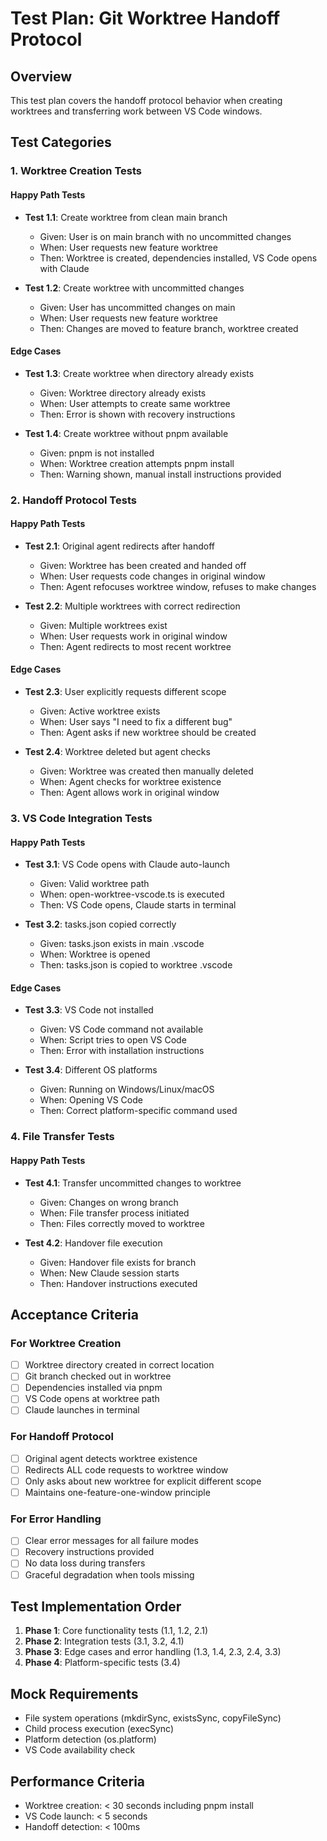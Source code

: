 # Test Plan: Git Worktree Handoff Protocol

## Overview
This test plan covers the handoff protocol behavior when creating worktrees and transferring work between VS Code windows.

## Test Categories

### 1. Worktree Creation Tests

#### Happy Path Tests
- **Test 1.1**: Create worktree from clean main branch
  - Given: User is on main branch with no uncommitted changes
  - When: User requests new feature worktree
  - Then: Worktree is created, dependencies installed, VS Code opens with Claude

- **Test 1.2**: Create worktree with uncommitted changes
  - Given: User has uncommitted changes on main
  - When: User requests new feature worktree
  - Then: Changes are moved to feature branch, worktree created

#### Edge Cases
- **Test 1.3**: Create worktree when directory already exists
  - Given: Worktree directory already exists
  - When: User attempts to create same worktree
  - Then: Error is shown with recovery instructions

- **Test 1.4**: Create worktree without pnpm available
  - Given: pnpm is not installed
  - When: Worktree creation attempts pnpm install
  - Then: Warning shown, manual install instructions provided

### 2. Handoff Protocol Tests

#### Happy Path Tests
- **Test 2.1**: Original agent redirects after handoff
  - Given: Worktree has been created and handed off
  - When: User requests code changes in original window
  - Then: Agent refocuses worktree window, refuses to make changes

- **Test 2.2**: Multiple worktrees with correct redirection
  - Given: Multiple worktrees exist
  - When: User requests work in original window
  - Then: Agent redirects to most recent worktree

#### Edge Cases
- **Test 2.3**: User explicitly requests different scope
  - Given: Active worktree exists
  - When: User says "I need to fix a different bug"
  - Then: Agent asks if new worktree should be created

- **Test 2.4**: Worktree deleted but agent checks
  - Given: Worktree was created then manually deleted
  - When: Agent checks for worktree existence
  - Then: Agent allows work in original window

### 3. VS Code Integration Tests

#### Happy Path Tests
- **Test 3.1**: VS Code opens with Claude auto-launch
  - Given: Valid worktree path
  - When: open-worktree-vscode.ts is executed
  - Then: VS Code opens, Claude starts in terminal

- **Test 3.2**: tasks.json copied correctly
  - Given: tasks.json exists in main .vscode
  - When: Worktree is opened
  - Then: tasks.json is copied to worktree .vscode

#### Edge Cases
- **Test 3.3**: VS Code not installed
  - Given: VS Code command not available
  - When: Script tries to open VS Code
  - Then: Error with installation instructions

- **Test 3.4**: Different OS platforms
  - Given: Running on Windows/Linux/macOS
  - When: Opening VS Code
  - Then: Correct platform-specific command used

### 4. File Transfer Tests

#### Happy Path Tests
- **Test 4.1**: Transfer uncommitted changes to worktree
  - Given: Changes on wrong branch
  - When: File transfer process initiated
  - Then: Files correctly moved to worktree

- **Test 4.2**: Handover file execution
  - Given: Handover file exists for branch
  - When: New Claude session starts
  - Then: Handover instructions executed

## Acceptance Criteria

### For Worktree Creation
- [ ] Worktree directory created in correct location
- [ ] Git branch checked out in worktree
- [ ] Dependencies installed via pnpm
- [ ] VS Code opens at worktree path
- [ ] Claude launches in terminal

### For Handoff Protocol
- [ ] Original agent detects worktree existence
- [ ] Redirects ALL code requests to worktree window
- [ ] Only asks about new worktree for explicit different scope
- [ ] Maintains one-feature-one-window principle

### For Error Handling
- [ ] Clear error messages for all failure modes
- [ ] Recovery instructions provided
- [ ] No data loss during transfers
- [ ] Graceful degradation when tools missing

## Test Implementation Order

1. **Phase 1**: Core functionality tests (1.1, 1.2, 2.1)
2. **Phase 2**: Integration tests (3.1, 3.2, 4.1)
3. **Phase 3**: Edge cases and error handling (1.3, 1.4, 2.3, 2.4, 3.3)
4. **Phase 4**: Platform-specific tests (3.4)

## Mock Requirements

- File system operations (mkdirSync, existsSync, copyFileSync)
- Child process execution (execSync)
- Platform detection (os.platform)
- VS Code availability check

## Performance Criteria

- Worktree creation: < 30 seconds including pnpm install
- VS Code launch: < 5 seconds
- Handoff detection: < 100ms
